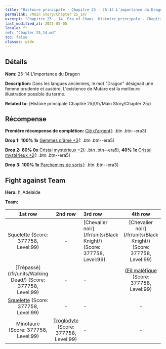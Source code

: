 ```yaml
---
title: "Histoire principale - Chapitre 25 - 25-14 L'importance du Dragon"
permalink: /Main Story/Chapter 25_14/
excerpt: "Chapitre 25 - 14. Era of Chaos  Histoire principale - Chapitre 25_14. 25-14 L'importance du Dragon"
last_modified_at: 2021-05-05
locale: fr
ref: "Chapter 25_14.md"
toc: false
classes: wide
---
```


## Détails

 **Nom:** 25-14 L'importance du Dragon

 **Description:** Dans les langues anciennes, le mot \"Dragon\" désignait une femme prudente et austère. L'existence de Mutare est la meilleure illustration possible du terme.

 **Related to:** [Histoire principale Chapitre 25](/fr/Main Story/Chapter 25/)

## Récompense

 **Première récompense de complétion:** [Clé d'argent](/ItemsFR/con_693/){: .btn .btn--era3}

 **Drop 1:** **100% 1x** [Gemmes d'âme +3](/ItemsFR/mat_86/){: .btn .btn--era5}

 **Drop 2:** **60% 0x** [Cristal mystérieux +2](/ItemsFR/mat_80/){: .btn .btn--era5}, **40% 1x** [Cristal mystérieux +2](/ItemsFR/mat_80/){: .btn .btn--era5}

 **Drop 3:** **100% 1x** [Parchemins de sorts](/ItemsFR/con_694/){: .btn .btn--era3}


## Fight against Team
 **Hero:** h_Adelaide

 **Team:**


  | 1st row | 2nd row | 3rd row | 4th row |
  |:----:|:----:|:----|:----:|
  | [Squelette](/fr/units/Skeleton/) (Score: 377758, Level:99)  | - | [Chevalier noir](/fr/units/Black Knight/) (Score: 377758, Level:99)  | [Chevalier noir](/fr/units/Black Knight/) (Score: 377758, Level:99)  |
  | [Trépassé](/fr/units/Walking Dead/) (Score: 377758, Level:99)  | - | - | [Œil maléfique](/fr/units/Beholder/) (Score: 377758, Level:99)  |
  | [Squelette](/fr/units/Skeleton/) (Score: 377758, Level:99)  | - | - | - |
  | [Minotaure](/fr/units/Minotaur/) (Score: 377758, Level:99)  | [Troglodyte](/fr/units/Troglodyte/) (Score: 377758, Level:99)  | - | - |


